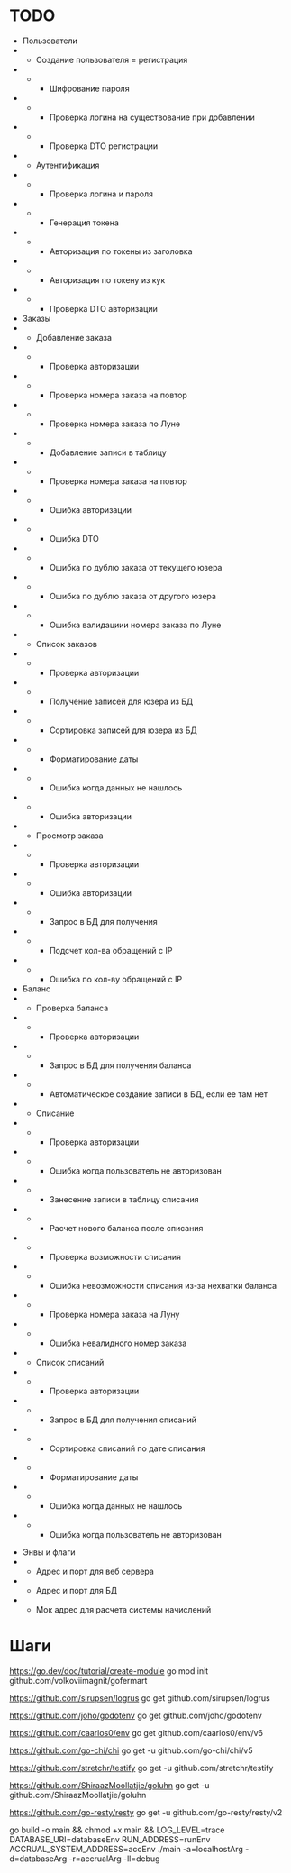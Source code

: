 # TODO

- Пользователи
- - Создание пользователя = регистрация
- - - Шифрование пароля
- - - Проверка логина на существование при добавлении
- - - Проверка DTO регистрации
- - Аутентификация
- - - Проверка логина и пароля
- - - Генерация токена
- - - Авторизация по токены из заголовка
- - - Авторизация по токену из кук
- - - Проверка DTO авторизации
- Заказы
- - Добавление заказа
- - - Проверка авторизации
- - - Проверка номера заказа на повтор
- - - Проверка номера заказа по Луне
- - - Добавление записи в таблицу
- - - Проверка номера заказа на повтор
- - - Ошибка авторизации
- - - Ошибка DTO
- - - Ошибка по дублю заказа от текущего юзера
- - - Ошибка по дублю заказа от другого юзера
- - - Ошибка валидациии номера заказа по Луне
- - Список заказов
- - - Проверка авторизации
- - - Получение записей для юзера из БД
- - - Сортировка записей для юзера из БД
- - - Форматирование даты
- - - Ошибка когда данных не нашлось
- - - Ошибка авторизации
- - Просмотр заказа
- - - Проверка авторизации
- - - Ошибка авторизации
- - - Запрос в БД для получения
- - - Подсчет кол-ва обращений с IP
- - - Ошибка по кол-ву обращений с IP
- Баланс
- - Проверка баланса
- - - Проверка авторизации
- - - Запрос в БД для получения баланса
- - - Автоматическое создание записи в БД, если ее там нет
- - Списание
- - - Проверка авторизации
- - - Ошибка когда пользователь не авторизован
- - - Занесение записи в таблицу списания
- - - Расчет нового баланса после списания
- - - Проверка возможности списания
- - - Ошибка невозможности списания из-за нехватки баланса
- - - Проверка номера заказа на Луну
- - - Ошибка невалидного номер заказа
- - Список списаний
- - - Проверка авторизации
- - - Запрос в БД для получения списаний
- - - Сортировка списаний по дате списания
- - - Форматирование даты
- - - Ошибка когда данных не нашлось
- - - Ошибка когда пользователь не авторизован
+ Энвы и флаги
+ - Адрес и порт для веб сервера
+ - Адрес и порт для БД
+ - Мок адрес для расчета системы начислений

# Шаги

https://go.dev/doc/tutorial/create-module
go mod init github.com/volkoviimagnit/gofermart

https://github.com/sirupsen/logrus
go get github.com/sirupsen/logrus

https://github.com/joho/godotenv
go get github.com/joho/godotenv

https://github.com/caarlos0/env
go get github.com/caarlos0/env/v6

https://github.com/go-chi/chi
go get -u github.com/go-chi/chi/v5

https://github.com/stretchr/testify
go get -u github.com/stretchr/testify

https://github.com/ShiraazMoollatjie/goluhn
go get -u github.com/ShiraazMoollatjie/goluhn


https://github.com/go-resty/resty
go get -u github.com/go-resty/resty/v2

go build -o main && chmod +x main && LOG_LEVEL=trace DATABASE_URI=databaseEnv RUN_ADDRESS=runEnv ACCRUAL_SYSTEM_ADDRESS=accEnv ./main -a=localhostArg -d=databaseArg -r=accrualArg -ll=debug